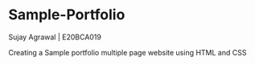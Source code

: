 # Sample-Portfolio
Sujay Agrawal | E20BCA019

Creating a Sample portfolio multiple page website using HTML and CSS
